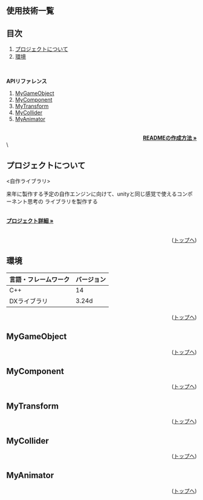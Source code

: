<div id="top"></div>

## 使用技術一覧

<!-- シールド一覧 -->

</p>

## 目次

1. [プロジェクトについて](#プロジェクトについて)
2. [環境](#環境)

<br>

<b> APIリファレンス </b>

1. [MyGameObject](#mygameobject)
2. [MyComponent](#mycomponent)
3. [MyTransform](#mytransform)
4. [MyCollider](#mycollider)
5. [MyAnimator](#myanimator)



<!-- READMEの作成方法のテンプレート -->
<br />
<div align="right">
    <a href="https://qiita.com/shun198/items/c983c713452c041ef787"><strong>READMEの作成方法 »</strong></a>
</div>
\</><br />
<!-- プロジェクト名を記載 -->


## プロジェクトについて

<自作ライブラリ>

来年に製作する予定の自作エンジンに向けて、unityと同じ感覚で使えるコンポーネント思考の
ライブラリを製作する

<!-- プロジェクトの概要を記載 -->

  <p align="left">
    <br />
    <!-- プロジェクト詳細にBacklogのWikiのリンク -->
    <a href="Backlogのwikiリンク"><strong>プロジェクト詳細 »</strong></a>
    <br />
    <br />

<p align="right">(<a href="#top">トップへ</a>)</p>

## 環境

<!-- 言語、フレームワーク、ミドルウェア、インフラの一覧とバージョンを記載 -->

| 言語・フレームワーク  | バージョン |
| --------------------- | ---------- |
| C++                   | 14         |
| DXライブラリ           | 3.24d      |


<p align="right">(<a href="#top">トップへ</a>)</p>


<!-- ここから自作ライブラリのリファレンス -->

## MyGameObject



<p align="right">(<a href="#top">トップへ</a>)</p>



## MyComponent



<p align="right">(<a href="#top">トップへ</a>)</p>



## MyTransform



<p align="right">(<a href="#top">トップへ</a>)</p>



## MyCollider



<p align="right">(<a href="#top">トップへ</a>)</p>



## MyAnimator



<p align="right">(<a href="#top">トップへ</a>)</p>




